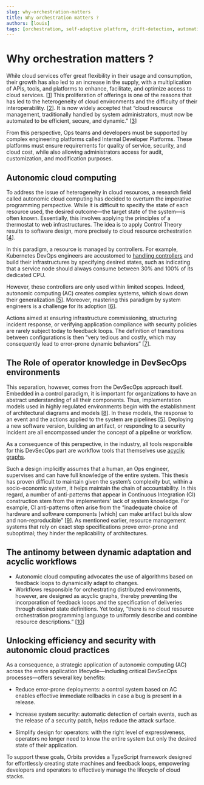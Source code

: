 ```yaml
---
slug: why-orchestration-matters
title: Why orchestration matters ?
authors: [louis]
tags: [orchestration, self-adaptive platform, drift-detection, automation, orbits, workflow]
---
```


# Why orchestration matters ?

While cloud services offer great flexibility in their usage and consumption, their growth has also led to an increase in the supply, with a multiplication of APIs, tools, and platforms to enhance, facilitate, and optimize access to cloud services. \[[1](https://www.researchgate.net/profile/Neha-Agrawal-4/publication/354149677_Autonomic_cloud_computing_based_management_and_security_solutions_State-of-the-art_challenges_and_opportunities/links/62c6bea051f08a717c149f44/Autonomic-cloud-computing-based-management-and-security-solutions-State-of-the-art-challenges-and-opportunities.pdf)\] This proliferation of offerings is one of the reasons that has led to the heterogeneity of cloud environments and the difficulty of their interoperability. \[[2](https://theses.hal.science/tel-02798770)\]. It is now widely accepted that “cloud resource management, traditionally handled by system administrators, must now be automated to be efficient, secure, and dynamic.” \[[3](https://radar.inria.fr/rapportsactivite/RA2023/ctrl-a/ctrl-a.pdf)\]

From this perspective, Ops teams and developers must be supported by complex engineering platforms called Internal Developer Platforms. These platforms must ensure requirements for quality of service, security, and cloud cost, while also allowing administrators access for audit, customization, and modification purposes.

<!-- truncate -->

## Autonomic cloud computing

To address the issue of heterogeneity in cloud resources, a research field called autonomic cloud computing has decided to overturn the imperative programming perspective. While it is difficult to specify the state of each resource used, the desired outcome—the target state of the system—is often known. Essentially, this involves applying the principles of a thermostat to web infrastructures. The idea is to apply Control Theory results to software design, more precisely to cloud resource orchestration \[[4](https://inria.hal.science/hal-01281063v1/document)\].

In this paradigm, a resource is managed by controllers. For example, Kubernetes DevOps engineers are accustomed to [handling controllers](https://kubernetes.io/docs/concepts/architecture/controller/) and build their infrastructures by specifying desired states, such as indicating that a service node should always consume between 30% and 100% of its dedicated CPU.

However, these controllers are only used within limited scopes. Indeed, autonomic computing (AC) creates complex systems, which slows down their generalization \[[5](https://www.sei.cmu.edu/library/guide-to-implementing-devsecops-for-a-system-of-systems-in-highly-regulated-environments/)\]. Moreover, mastering this paradigm by system engineers is a challenge for its adoption \[[6](https://inria.hal.science/hal-01281063v1/document)\]. 

Actions aimed at ensuring infrastructure commissioning, structuring incident response, or verifying application compliance with security policies are rarely subject today to feedback loops. The definition of transitions between configurations is then “very tedious and costly, which may consequently lead to error-prone dynamic behaviors” \[[7](https://hal.science/hal-01450517)\].

## The Role of operator knowledge in DevSecOps environments

This separation, however, comes from the DevSecOps approach itself. Embedded in a control paradigm, it is important for organizations to have an abstract understanding of all their components. Thus, implementation models used in highly regulated environments begin with the establishment of architectural diagrams and models \[[8](https://kilthub.cmu.edu/articles/report/Using_Model-Based_Systems_Engineering_MBSE_to_Assure_a_DevSecOps_Pipeline_is_Sufficiently_Secure/22592884?file=40862315)\]. In these models, the response to an event and the actions applied to the system are pipelines \[[5](https://www.sei.cmu.edu/library/guide-to-implementing-devsecops-for-a-system-of-systems-in-highly-regulated-environments/)\]. Deploying a new software version, building an artifact, or responding to a security incident are all encompassed under the concept of a pipeline or workflow.

As a consequence of this perspective, in the industry, all tools responsible for this DevSecOps part are workflow tools that themselves use [acyclic graphs](https://luigi.readthedocs.io/en/stable/tasks.html).

Such a design implicitly assumes that a human, an Ops engineer, supervises and can have full knowledge of the entire system. This thesis has proven difficult to maintain given the system’s complexity but, within a socio-economic system, it helps maintain the chain of accountability. In this regard, a number of anti-patterns that appear in Continuous Integration (CI) construction stem from the implementers’ lack of system knowledge. For example, CI anti-patterns often arise from the “inadequate choice of hardware and software components \[which\] can make artifact builds slow and non-reproducible” \[[9](https://www.zora.uzh.ch/id/eprint/197036/)\]. As mentioned earlier, resource management systems that rely on exact step specifications prove error-prone and suboptimal; they hinder the replicability of architectures.


## The antinomy between dynamic adaptation and acyclic workflows

- Autonomic cloud computing advocates the use of algorithms based on feedback loops to dynamically adapt to changes.
- Workflows responsible for orchestrating distributed environments, however, are designed as acyclic graphs, thereby preventing the incorporation of feedback loops and the specification of deliveries through desired state definitions.
Yet today, “there is no cloud resource orchestration programming language to uniformly describe and combine resource descriptions.” \[[10](https://ieeexplore.ieee.org/document/7230217)\]

## Unlocking efficiency and security with autonomic cloud practices

As a consequence, a strategic application of autonomic computing (AC) across the entire application lifecycle—including critical DevSecOps processes—offers several key benefits:

- Reduce error-prone deployments: a control system based on AC enables effective immediate rollbacks in case a bug is present in a release.

- Increase system security: automatic detection of certain events, such as the release of a security patch, helps reduce the attack surface.

- Simplify design for operators: with the right level of expressiveness, operators no longer need to know the entire system but only the desired state of their application.

To support these goals, Orbits provides a TypeScript framework designed for effortlessly creating state machines and feedback loops, empowering developers and operators to effectively manage the lifecycle of cloud stacks.




